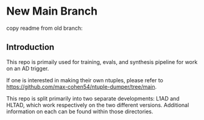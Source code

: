 # New Main Branch

copy readme from old branch:

## Introduction
This repo is primaily used for training, evals, and synthesis pipeline for work on an AD trigger.

If one is interested in making their own ntuples, please refer to https://github.com/max-cohen54/ntuple-dumper/tree/main.

This repo is split primarily into two separate developments: L1AD and HLTAD, which work respectively on the two different versions. Additional information on each can be found within those directories.